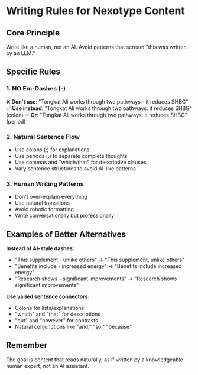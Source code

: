 # Writing Rules for Nexotype Content

## Core Principle
Write like a human, not an AI. Avoid patterns that scream "this was written by an LLM."

## Specific Rules

### 1. NO Em-Dashes (-)
❌ **Don't use**: "Tongkat Ali works through two pathways - it reduces SHBG"
✅ **Use instead**: "Tongkat Ali works through two pathways: it reduces SHBG" (colon)
✅ **Or**: "Tongkat Ali works through two pathways. It reduces SHBG" (period)

### 2. Natural Sentence Flow
- Use colons (:) for explanations
- Use periods (.) to separate complete thoughts
- Use commas and "which/that" for descriptive clauses
- Vary sentence structures to avoid AI-like patterns

### 3. Human Writing Patterns
- Don't over-explain everything
- Use natural transitions
- Avoid robotic formatting
- Write conversationally but professionally

## Examples of Better Alternatives

**Instead of AI-style dashes:**
- "This supplement - unlike others" → "This supplement, unlike others"
- "Benefits include - increased energy" → "Benefits include increased energy" 
- "Research shows - significant improvements" → "Research shows significant improvements"

**Use varied sentence connectors:**
- Colons for lists/explanations
- "which" and "that" for descriptions  
- "but" and "however" for contrasts
- Natural conjunctions like "and," "so," "because"

## Remember
The goal is content that reads naturally, as if written by a knowledgeable human expert, not an AI assistant.